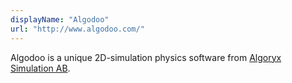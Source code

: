 ```yaml
---
displayName: "Algodoo"
url: "http://www.algodoo.com/"
---
```


Algodoo is a unique 2D-simulation physics software from [Algoryx Simulation AB](http://www.algoryx.se/).